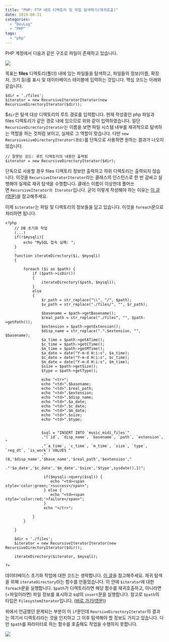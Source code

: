 ```yaml
---
title: "PHP: FTP 내의 디렉토리 및 파일 탐색하기(재귀호출)"
date: 2019-08-31
categories: 
  - "DevLog"
  - "PHP"
tags: 
  - "php"
---
```


PHP 계정에서 다음과 같은 구조로 파일이 존재하고 있습니다.

 ![](/assets/img/wp-content/uploads/2019/08/스크린샷-2019-08-31-오후-11.04.57.png)

목표는 **files** 디렉토리(폴더) 내에 있는 파일들을 탐색하고, 파일들의 정보(이름, 확장자, 크기 등)를 표시 및 데이터베이스 테이블에 입력하는 것입니다. 핵심 코드는 아래와 같습니다.

```
$dir = './files';
$iterator = new RecursiveIteratorIterator(new RecursiveDirectoryIterator($dir));
```

$`dir`은 탐색 대상 디렉토리의 루트 경로를 입력합니다. 현재 작성중인 php 파일과 files 디렉토리가 같은 경로 내에 있으므로 위와 같이 입력하였습니다. 일단 `RecursiveDirectoryIterator`는 이름을 보면 파일 시스템 내부를 재귀적으로 탐색하는 역할을 하는 것처럼 보이고, 실제로 그 역할이 맞습니다. 다만 `new RecursivesiveDirectoryIterator(경로)`를 단독으로 사용하면 원하는 결과가 나오지 않습니다.

```
// 잘못된 코드: 루트 디렉토리의 내용만 출력됨
$iterator = new RecursiveDirectoryIterator($dir);
```

단독으로 사용할 경우 files 디렉토리 정보만 출력하고 하위 디렉토리는 출력되지 않습니다. 이것을 `RecursiveIteratorIterator`라는 클래스의 인스턴스로 한 번 감싸고 실행해야 실제로 재귀 탐색을 수행합니다. 클래스 이름이 이상한데 풀어쓰면 `RecursiveIterator의 Iterator`입니다. 굳이 이렇게 작성해야 하는 이유는 [이 글(영문)](https://stackoverflow.com/questions/19478444/why-recursiveiteratoriterator-shows-elements-only-in-a-loop)을 참고해주세요.

이제 `$iterator`는 파일 및 디렉토리의 정보들을 담고 있습니다. 이것을 `foreach`문으로 처리하면 됩니다.

```
<?php
    // DB 초기화 작업
    (...)
    if(!$mysqli){        
        echo "MySQL 접속 실패: ";
    } 

    function iterateDirectory($i, $mysqli)
    {

        foreach ($i as $path) {
            if ($path->isDir())
            {
                iterateDirectory($path, $mysqli);
            }
            else
            {
                $r_path = str_replace("\\", "/", $path);
                $v_path = str_replace("./files/", "", $r_path);
                
                $basename = $path->getBasename();
                $real_path = str_replace("./files", "", $path->getPath());
                $extension = $path->getExtension();
                $disp_name = str_replace(".".$extension, "", $basename);
                $a_time = $path->getATime();
                $c_time = $path->getCTime();
                $m_time = $path->getMTime();
                $a_date = date("Y-m-d H:i:s", $a_time);
                $c_date = date("Y-m-d H:i:s", $c_time);
                $m_date = date("Y-m-d H:i:s", $m_time);
                $size = $path->getSize();
                $type = $path->getType();

                echo "<tr>";
                echo "<td>".$basename;
                echo "<td>".$real_path;
                echo "<td>".$extension;
                echo "<td>".$disp_name;
                echo "<td>".$a_date;
                echo "<td>".$c_date;
                echo "<td>".$m_date;
                echo "<td>".$size;
                echo "<td>".$type; 
                
                
                $sql = "INSERT INTO `music_midi_files`"
                ."(`id`, `disp_name`, `basename`, `path`, `extension`, "
                ."`a_time`, `c_time`, `m_time`, `size`, `type`, `reg_dt`, `is_work`) VALUES "
                ."(0,'$disp_name','$base_name','$real_path','$extension',"
                ."'$a_date','$c_date','$m_date','$size','$type',sysdate(),1)";
                
                 if($mysqli->query($sql)) {
                    echo "<td><span style='color:green;'>success</span>";
                 } else {
                    echo "<td><span style='color:red;'>failure</span>";
                 }
                 echo "</tr>";

            }
        }       

    }

    $dir = './files';
    $iterator = new RecursiveIteratorIterator(new RecursiveDirectoryIterator($dir));

    iterateDirectory($iterator, $mysqli);

?>
```

데이터베이스 초기화 작업에 대한 코드는 생략합니다. [이 글](http://yoonbumtae.com/?p=618)을 참고해주세요. 재귀 탐색을 위해 `iterateDirectory`라는 함수를 만들었습니다. 이 안에 `$iterator`에 대한 `foreach`문을 실행합니다. `$path`가 디렉토리라면 해당 함수를 재귀호출하고, 아니라면(=파일이라면) 파일 정보를 표시하고 sql의 `insert`문을 실행합니다. 참고로 `$path`의 타입은 `FilesystemIterator`입니다. ([바로 가기(영문)](https://www.php.net/manual/en/class.filesystemiterator.php))

위에서 언급했던 문제되는 부분이 이 `if`문인데 `ReursiveDirectoryIterator`의 결과는 여기서 디렉토리라는 것을 인지하고 그 이후 탐색해야 할 정보도 가지고 있습니다. 다만 `$path`를 파라미터로 하는 함수를 호출해도 작업을 수행하지 못합니다.

 ![](/assets/img/wp-content/uploads/2019/09/스크린샷-2019-08-31-오후-11.00.41.png)
